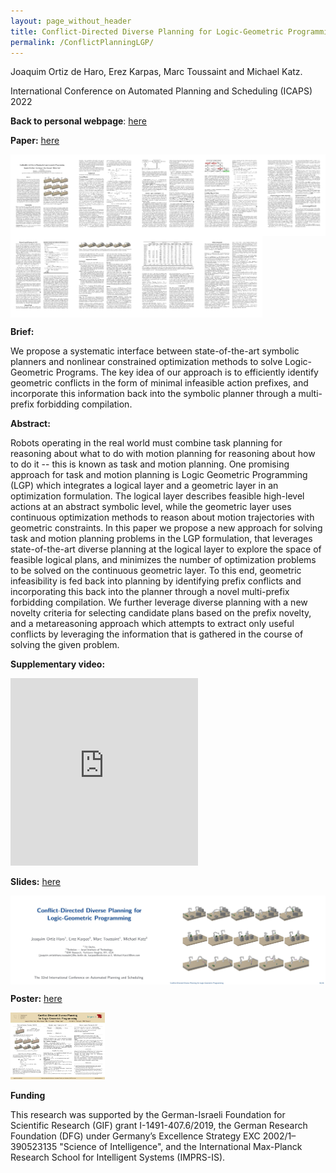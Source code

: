 ```yaml
---
layout: page_without_header
title: Conflict-Directed Diverse Planning for Logic-Geometric Programming 
permalink: /ConflictPlanningLGP/
---
```


Joaquim Ortiz de Haro, Erez Karpas, Marc Toussaint and Michael Katz. 

International Conference on Automated Planning and Scheduling (ICAPS) 2022

**Back to personal webpage**: <a href="{{ site.baseurl }}{% link research.md %}">here</a>



**Paper:** <a href="https://ojs.aaai.org/index.php/ICAPS/article/view/19811/19570">here</a>

<div style="font-size:0">
<img  src="/assets/icaps21-1.png" width="20%" height="auto" />
<img  src="/assets/icaps21-2.png" width="20%" height="auto" />
<img  src="/assets/icaps21-3.png" width="20%" height="auto" />
<img  src="/assets/icaps21-4.png" width="20%" height="auto" />
<img  src="/assets/icaps21-5.png" width="20%" height="auto" />
<img  src="/assets/icaps21-6.png" width="20%" height="auto" />
<img  src="/assets/icaps21-7.png" width="20%" height="auto" />
<img  src="/assets/icaps21-8.png" width="20%" height="auto" />
<img  src="/assets/icaps21-9.png" width="20%" height="auto" />
</div>

 




**Brief:**

We propose a systematic interface between state-of-the-art symbolic planners and nonlinear constrained optimization methods to solve Logic-Geometric Programs. The key idea of our approach is to efficiently identify geometric conflicts in the form of minimal infeasible action prefixes, and incorporate this information back into the symbolic planner through a multi-prefix forbidding compilation. 

**Abstract:**

Robots operating in the real world must combine task planning for reasoning about what to do with motion planning for reasoning about how to do it -- this is known as task and motion planning. One promising approach for task and motion planning is Logic Geometric Programming (LGP) which integrates a logical layer and a geometric layer in an optimization formulation. The logical layer describes feasible high-level actions at an abstract symbolic level, while the geometric layer uses continuous optimization methods to reason about motion trajectories with geometric constraints. 
In this paper we propose a new approach for solving task and motion planning problems in the LGP formulation, that leverages state-of-the-art diverse planning at the logical layer to explore the space of feasible logical plans, and minimizes the number of optimization problems to be solved on the continuous geometric layer.
To this end, geometric infeasibility is fed back into planning by identifying prefix conflicts and incorporating this back into the planner through a novel multi-prefix forbidding compilation. We further leverage diverse planning with a new novelty criteria for selecting candidate plans based on the prefix novelty, and a metareasoning approach which attempts to extract only useful conflicts by leveraging the information that is gathered in the course of solving the given problem.

**Supplementary video:**

<iframe width="300" height="300"  src="http://www.youtube.com/embed/7Ev6zNbqdjo" frameborder="0" allowfullscreen></iframe>
<br>

**Slides:** <a href="/assets/icaps21_slides.pdf">here</a>

<div style="font-size:0">
<img  src="/assets/icaps21_slides-01.jpg"  width="50%" height="auto" />
<img  src="/assets/icaps21_slides-33.jpg"  width="50%" height="auto" />
</div>

**Poster:** <a href="/assets/icaps21_poster.pdf">here</a>

<img  src="/assets/icaps21_poster-1.jpg" width="30%" height="auto" />

**Funding**

This research was supported by the German-Israeli Foundation for Scientific Research (GIF) grant I-1491-407.6/2019, the German Research Foundation (DFG) under Germany’s Excellence Strategy EXC 2002/1–390523135 "Science of Intelligence", and the International Max-Planck Research School for Intelligent Systems (IMPRS-IS).  
